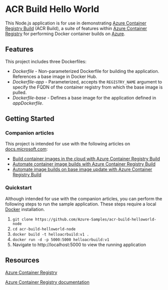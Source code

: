 # ACR Build Hello World

This Node.js application is for use in demonstrating [Azure Container Registry Build](https://docs.microsoft.com/azure/container-registry/container-registry-tutorial-quick-build) (ACR Build), a suite of features within [Azure Container Registry](https://azure.microsoft.com/services/container-registry/) for performing Docker container builds on [Azure](https://azure.com).

## Features

This project includes three Dockerfiles:

* *Dockerfile* - Non-parameterized Dockerfile for building the application. References a base image in Docker Hub.
* *Dockerfile-app* - Parameterized, accepts the `REGISTRY_NAME` argument to specify the FQDN of the container registry from which the base image is pulled.
* *Dockerfile-base* - Defines a base image for the application defined in *appDockerfile*.

## Getting Started

### Companion articles

This project is intended for use with the following articles on [docs.microsoft.com](http://docs.microsoft.com):

* [Build container images in the cloud with Azure Container Registry Build](https://docs.microsoft.com/azure/container-registry/container-registry-tutorial-quick-build)
* [Automate container image builds with Azure Container Registry Build](https://docs.microsoft.com/azure/container-registry/container-registry-tutorial-build-task)
* [Automate image builds on base image update with Azure Container Registry Build](https://docs.microsoft.com/azure/container-registry/container-registry-tutorial-base-image-update)

### Quickstart

Although intended for use with the companion articles, you can perform the following steps to run the sample application. These steps require a local [Docker](http://docker.com) installation.

1. `git clone https://github.com/Azure-Samples/acr-build-helloworld-node`
1. `cd acr-build-helloworld-node`
1. `docker build -t helloacrbuild:v1 .`
1. `docker run -d -p 5000:5000 helloacrbuild:v1`
1. Navigate to http://localhost:5000 to view the running application

## Resources

[Azure Container Registry](https://azure.microsoft.com/services/container-registry/)

[Azure Container Registry documentation](https://docs.microsoft.com/azure/container-registry/)
